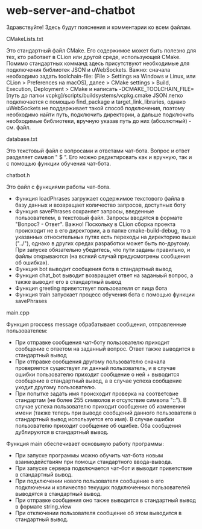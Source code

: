 # web-server-and-chatbot

Здравствуйте! Здесь будут пояснения и комментарии ко всем файлам.

СMakeLists.txt

Это стандартный файл CMake. Его содержимое может быть полезно для тех, кто работает в CLion или другой среде, использующей CMake.
Помимо стандартных комманд здесь присутствуют необходимые для подключения библиотек JSON и uWebSockets.
Важно: сначала необходимо задать toolchain-file: (File > Settings на Windows и Linux, или CLion > Preferences на macOS),
далее > CMake settings > Build, Execution, Deployment > CMake и написать -DCMAKE_TOOLCHAIN_FILE=[путь до папки vcpkg]/scripts/buildsystems/vcpkg.cmake
JSON легко подключается с помощью find_package и target_link_libraries, однако uWebSockets не поддерживает такой способ подключения,
поэтому необходимо найти путь, подключить директории, а дальше подключить необходимые библиотеки, вручную указав путь до них (абсолютный) - см. файл.

database.txt

Это текстовый файл с вопросами и ответами чат-бота. Вопрос и ответ разделяет символ " $ ".
Его можно редактировать как и вручную, так и с помощью функции обучения чат-бота.

chatbot.h

Это файл с функциями работы чат-бота.
- Функция loadPhrases загружает содержимое текстового файла в базу данных и возвращает количество запросов, доступных боту
- Функция savePhrases сохраняет запросы, введенные пользователем, в текстовый файл. Запросы вводятся в формате "Вопрос? - Ответ".
Важно! Поскольку в CLion сборка проекта происходит не в его директории, а в папке cmake-build-debug, то в указанных относительных путях есть
переходы на директорию выше ("../"), однако в других средах разработки может быть по-другому. При запуске обязательно убедитесь,
что пути заданы правильно, и файлы открываются (на всякий случай предусмотрены сообщения об ошибках).
- Функция bot выводит сообщения бота в стандартный вывод
- Функция chat_bot выводит возвращает ответ на заданыый вопрос, а также выводит его в стандартный вывод
- Функция greeting приветствует пользователя от лица бота
- Функция train запускает процесс обучения бота с помощью функции savePhrases

main.cpp

Функция proccess message обрабатывает сообщения, отправленные пользователем:
- При отправке сообщения чат-боту пользователю приходит сообщение с ответом на заданный вопрос. Ответ также выводится в стандартный вывод
- При отправке сообщения другому пользователю сначала проверяется существует ли данный пользователь, и в случае ошибки пользователю приходит
сообщение о ней + выводится сообщение в стандартный вывод, а в случае успеха сообщение уходит другому пользователю.
- При попытке задать имя происходит проверка на соответсвие стандартам (не более 255 символов и отсутствие символа "::"). В случае успеха пользователю
приходит сообщение об изменении имени (также теперь при выводе сообщений данного пользователя в стандартный вывод используется его имя). В случае ошибки
пользователю приходит сообщение об ошибке. Оба сообщения дублируются в стандартный вывод.

Функция main обеспечивает основыную работу программы:
- При запуске программы можно обучить чат-бота новым взаимодействиям при помощи стандартного ввода-вывода.
- При запуске сервера подключается чат-бот и выводит приветствие в стандартный вывод. 
- При подключении нового пользователя сообщение о его подключении и количество текущих подключенных пользователей выводятся в стандартный вывод.
- При отправке сообщения оно также выводится в стандартный вывод в формате string_view
- При отключении пользователя сообщение об этом выводится в стандартный вывод.


